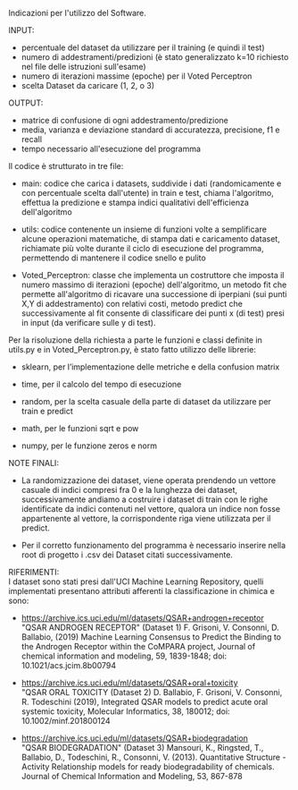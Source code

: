 Indicazioni per l'utilizzo del Software.

INPUT:
- percentuale del dataset da utilizzare per il training (e quindi il test) 
- numero di addestramenti/predizioni (è stato generalizzato k=10 richiesto nel file delle istruzioni sull'esame) 
- numero di iterazioni massime (epoche) per il Voted Perceptron 
- scelta Dataset da caricare (1, 2, o 3)

OUTPUT: 
- matrice di confusione di ogni addestramento/predizione 
- media, varianza e deviazione standard di accuratezza, precisione, f1 e recall 
- tempo necessario all'esecuzione del programma

Il codice è strutturato in tre file:

- main: codice che carica i datasets, suddivide i dati (randomicamente e con percentuale scelta dall'utente) in train e test, chiama l'algoritmo, effettua la predizione e stampa indici qualitativi dell'efficienza dell'algoritmo

- utils: codice contenente un insieme di funzioni volte a semplificare alcune operazioni matematiche, di stampa dati e caricamento dataset, richiamate più volte durante il ciclo di esecuzione del programma, permettendo di mantenere il codice snello e pulito

- Voted_Perceptron: classe che implementa un costruttore che imposta il numero massimo di iterazioni (epoche) dell'algoritmo, un metodo fit che permette all'algoritmo di ricavare una successione di iperpiani (sui punti X,Y di addestramento) con relativi costi, metodo predict che successivamente al fit consente di classificare dei punti x (di test) presi in input (da verificare sulle y di test).

Per la risoluzione della richiesta a parte le funzioni e classi definite in utils.py e in Voted_Perceptron.py, è stato fatto utilizzo delle librerie:

- sklearn, per l’implementazione delle metriche e della confusion matrix

- time, per il calcolo del tempo di esecuzione

- random, per la scelta casuale della parte di dataset da utilizzare per train e predict

- math, per le funzioni sqrt e pow

- numpy, per le funzione zeros e norm

NOTE FINALI:

- La randomizzazione dei dataset, viene operata prendendo un vettore casuale di indici compresi fra 0 e la lunghezza dei dataset, successivamente andiamo a costruire i dataset di train con le righe identificate da indici contenuti nel vettore, qualora un indice non fosse appartenente al vettore, la corrispondente riga viene utilizzata per il predict.

- Per il corretto funzionamento del programma è necessario inserire nella root di progetto i .csv dei Dataset citati successivamente.

RIFERIMENTI:<br /> 
I dataset sono stati presi dall'UCI Machine Learning Repository, quelli implementati presentano attributi afferenti la classificazione in chimica e sono:

- https://archive.ics.uci.edu/ml/datasets/QSAR+androgen+receptor <br /> 
"QSAR ANDROGEN RECEPTOR" (Dataset 1) F. Grisoni, V. Consonni, D. Ballabio, (2019) Machine Learning Consensus to Predict the Binding to the Androgen Receptor within the CoMPARA project, Journal of chemical information and modeling, 59, 1839-1848; doi: 10.1021/acs.jcim.8b00794

- https://archive.ics.uci.edu/ml/datasets/QSAR+oral+toxicity <br /> 
"QSAR ORAL TOXICITY (Dataset 2) D. Ballabio, F. Grisoni, V. Consonni, R. Todeschini (2019), Integrated QSAR models to predict acute oral systemic toxicity, Molecular Informatics, 38, 180012; doi: 10.1002/minf.201800124

- https://archive.ics.uci.edu/ml/datasets/QSAR+biodegradation <br /> 
"QSAR BIODEGRADATION" (Dataset 3) Mansouri, K., Ringsted, T., Ballabio, D., Todeschini, R., Consonni, V. (2013). Quantitative Structure - Activity Relationship models for ready biodegradability of chemicals. Journal of Chemical Information and Modeling, 53, 867-878
